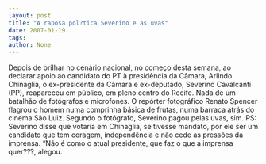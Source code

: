 ```yaml
---
layout: post
title: "A raposa pol?tica Severino e as uvas"
date: 2007-01-19
tags: 
author: None
---
```

Depois de brilhar no cenário nacional, no começo desta semana, ao declarar apoio ao candidato do PT à presidência da Câmara, Arlindo Chinaglia, o ex-presidente da Câmara e ex-deputado, Severino Cavalcanti (PP), reapareceu em público, em pleno centro do Recife. Nada de um batalhão de fotógrafos e microfones.
O repórter fotográfico Renato Spencer flagrou o homem numa comprinha básica de frutas, numa barraca atrás do cinema São Luiz.
Segundo o fotógrafo, Severino pagou pelas uvas, sim.
PS: Severino disse que votaria em Chinaglia, se tivesse mandato, por ele ser um candidato que tem coragem, independência e não cede às pressões da imprensa.
“Não é como o atual presidente, que faz o que a imprensa quer???, alegou. 